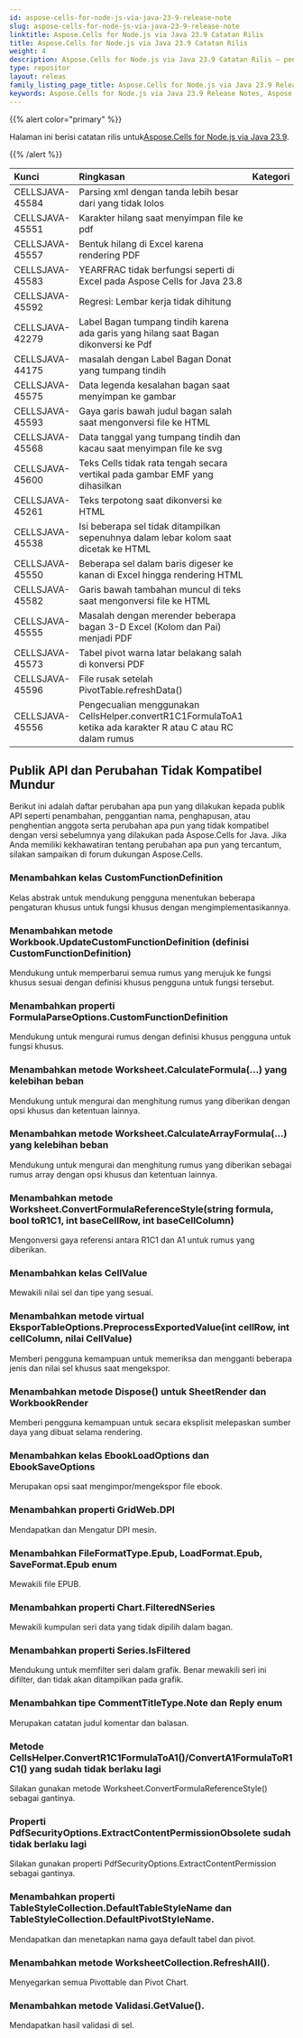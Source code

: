 ```yaml
---
id: aspose-cells-for-node-js-via-java-23-9-release-note
slug: aspose-cells-for-node-js-via-java-23-9-release-note
linktitle: Aspose.Cells for Node.js via Java 23.9 Catatan Rilis
title: Aspose.Cells for Node.js via Java 23.9 Catatan Rilis
weight: 4
description: Aspose.Cells for Node.js via Java 23.9 Catatan Rilis – penyempurnaan terkini, fitur baru, dan perbaikan
type: repositor
layout: releas
family_listing_page_title: Aspose.Cells for Node.js via Java 23.9 Release Note
keywords: Aspose.Cells for Node.js via Java 23.9 Release Notes, Aspose.Cells for Node.js via Java 23.9 updates and fixe
---
```

{{% alert color="primary" %}}

 Halaman ini berisi catatan rilis untuk[Aspose.Cells for Node.js via Java 23.9](https://releases.aspose.com/cells/nodejs/new-releases/aspose.cells-for-node.js-via-java-23.9/).

{{% /alert %}}

|**Kunci**|**Ringkasan**|**Kategori**|
| :- | :- | :- |
|CELLSJAVA-45584| Parsing xml dengan tanda lebih besar dari yang tidak lolos|
|CELLSJAVA-45551|Karakter hilang saat menyimpan file ke pdf|
|CELLSJAVA-45557|Bentuk hilang di Excel karena rendering PDF|
|CELLSJAVA-45583|YEARFRAC tidak berfungsi seperti di Excel pada Aspose Cells for Java 23.8|
|CELLSJAVA-45592|Regresi: Lembar kerja tidak dihitung|
|CELLSJAVA-42279|Label Bagan tumpang tindih karena ada garis yang hilang saat Bagan dikonversi ke Pdf|
|CELLSJAVA-44175| masalah dengan Label Bagan Donat yang tumpang tindih|
|CELLSJAVA-45575|Data legenda kesalahan bagan saat menyimpan ke gambar|
|CELLSJAVA-45593|Gaya garis bawah judul bagan salah saat mengonversi file ke HTML|
|CELLSJAVA-45568|Data tanggal yang tumpang tindih dan kacau saat menyimpan file ke svg|
|CELLSJAVA-45600|Teks Cells tidak rata tengah secara vertikal pada gambar EMF yang dihasilkan|
|CELLSJAVA-45261|Teks terpotong saat dikonversi ke HTML|
|CELLSJAVA-45538| Isi beberapa sel tidak ditampilkan sepenuhnya dalam lebar kolom saat dicetak ke HTML|
|CELLSJAVA-45550|Beberapa sel dalam baris digeser ke kanan di Excel hingga rendering HTML|
|CELLSJAVA-45582|Garis bawah tambahan muncul di teks saat mengonversi file ke HTML|
|CELLSJAVA-45555|Masalah dengan merender beberapa bagan 3-D Excel (Kolom dan Pai) menjadi PDF|
|CELLSJAVA-45573|Tabel pivot warna latar belakang salah di konversi PDF|
|CELLSJAVA-45596|File rusak setelah PivotTable.refreshData()|
|CELLSJAVA-45556|Pengecualian menggunakan CellsHelper.convertR1C1FormulaToA1 ketika ada karakter R atau C atau RC dalam rumus|

##  **Publik API dan Perubahan Tidak Kompatibel Mundur**

Berikut ini adalah daftar perubahan apa pun yang dilakukan kepada publik API seperti penambahan, penggantian nama, penghapusan, atau penghentian anggota serta perubahan apa pun yang tidak kompatibel dengan versi sebelumnya yang dilakukan pada Aspose.Cells for Java. Jika Anda memiliki kekhawatiran tentang perubahan apa pun yang tercantum, silakan sampaikan di forum dukungan Aspose.Cells.

###  **Menambahkan kelas CustomFunctionDefinition**

Kelas abstrak untuk mendukung pengguna menentukan beberapa pengaturan khusus untuk fungsi khusus dengan mengimplementasikannya.

###  **Menambahkan metode Workbook.UpdateCustomFunctionDefinition (definisi CustomFunctionDefinition)**

Mendukung untuk memperbarui semua rumus yang merujuk ke fungsi khusus sesuai dengan definisi khusus pengguna untuk fungsi tersebut.

###  **Menambahkan properti FormulaParseOptions.CustomFunctionDefinition**

Mendukung untuk mengurai rumus dengan definisi khusus pengguna untuk fungsi khusus.

###  **Menambahkan metode Worksheet.CalculateFormula(...) yang kelebihan beban**

Mendukung untuk mengurai dan menghitung rumus yang diberikan dengan opsi khusus dan ketentuan lainnya.

###  **Menambahkan metode Worksheet.CalculateArrayFormula(...) yang kelebihan beban**

Mendukung untuk mengurai dan menghitung rumus yang diberikan sebagai rumus array dengan opsi khusus dan ketentuan lainnya.

###  **Menambahkan metode Worksheet.ConvertFormulaReferenceStyle(string formula, bool toR1C1, int baseCellRow, int baseCellColumn)**

Mengonversi gaya referensi antara R1C1 dan A1 untuk rumus yang diberikan.

###  **Menambahkan kelas CellValue**

Mewakili nilai sel dan tipe yang sesuai.

###  **Menambahkan metode virtual EksporTableOptions.PreprocessExportedValue(int cellRow, int cellColumn, nilai CellValue)**

Memberi pengguna kemampuan untuk memeriksa dan mengganti beberapa jenis dan nilai sel khusus saat mengekspor.

###  **Menambahkan metode Dispose() untuk SheetRender dan WorkbookRender**

Memberi pengguna kemampuan untuk secara eksplisit melepaskan sumber daya yang dibuat selama rendering.

###  **Menambahkan kelas EbookLoadOptions dan EbookSaveOptions**

Merupakan opsi saat mengimpor/mengekspor file ebook.

###  **Menambahkan properti GridWeb.DPI**

Mendapatkan dan Mengatur DPI mesin.

###  **Menambahkan FileFormatType.Epub, LoadFormat.Epub, SaveFormat.Epub enum**

Mewakili file EPUB.

###  **Menambahkan properti Chart.FilteredNSeries**

Mewakili kumpulan seri data yang tidak dipilih dalam bagan.

###  **Menambahkan properti Series.IsFiltered**

Mendukung untuk memfilter seri dalam grafik. Benar mewakili seri ini difilter, dan tidak akan ditampilkan pada grafik.

###  **Menambahkan tipe CommentTitleType.Note dan Reply enum**

Merupakan catatan judul komentar dan balasan.

###  **Metode CellsHelper.ConvertR1C1FormulaToA1()/ConvertA1FormulaToR1C1() yang sudah tidak berlaku lagi**

Silakan gunakan metode Worksheet.ConvertFormulaReferenceStyle() sebagai gantinya.

###  **Properti PdfSecurityOptions.ExtractContentPermissionObsolete sudah tidak berlaku lagi**

Silakan gunakan properti PdfSecurityOptions.ExtractContentPermission sebagai gantinya.

###  **Menambahkan properti TableStyleCollection.DefaultTableStyleName dan TableStyleCollection.DefaultPivotStyleName.**

Mendapatkan dan menetapkan nama gaya default tabel dan pivot.

###  **Menambahkan metode WorksheetCollection.RefreshAll().**

Menyegarkan semua Pivottable dan Pivot Chart.

###  **Menambahkan metode Validasi.GetValue().**

Mendapatkan hasil validasi di sel.
